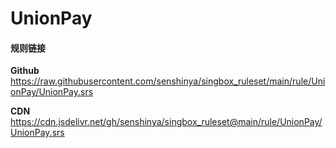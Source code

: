 # UnionPay

#### 规则链接

**Github**
https://raw.githubusercontent.com/senshinya/singbox_ruleset/main/rule/UnionPay/UnionPay.srs

**CDN**
https://cdn.jsdelivr.net/gh/senshinya/singbox_ruleset@main/rule/UnionPay/UnionPay.srs